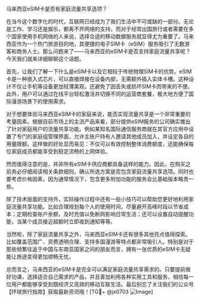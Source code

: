 马来西亚eSIM卡是否有家庭流量共享选项？

在当今这个数字化的时代，互联网已经成为了我们生活中不可或缺的一部分。无论是工作、学习还是娱乐，都离不开网络的支持。而对于经常出国旅行或者需要在多个国家使用手机网络的人来说，选择合适的移动数据服务就显得尤为重要了。马来西亚作为一个热门旅游目的地，其便捷的电子SIM卡（eSIM）服务吸引了无数游客和商务人士。那么问题来了——马来西亚的eSIM卡是否支持家庭流量共享呢？今天我们就来详细聊聊这个话题。

首先，让我们了解一下什么是eSIM卡以及它相较于传统物理SIM卡的优势。eSIM卡是一种嵌入式芯片，可以直接焊接在设备内部，无需额外插入实体卡槽。这种设计不仅让手机等设备更加轻薄美观，还避免了因丢失或损坏SIM卡而带来的不便。此外，用户可以通过在线平台轻松激活并切换不同的运营商套餐，极大地方便了国际漫游场景下的使用需求。

对于想要体验马来西亚eSIM卡的家庭来说，能否实现流量共享是一个非常重要的考量因素。根据目前市场上的主流产品来看，部分提供eSIM服务的公司确实推出了针对家庭用户的流量共享功能。例如某知名国际通信服务商就在其官方应用中设置了专门的家庭组管理界面，允许主账户持有人邀请其他成员加入，并设定各自的用量限额。这样做的好处显而易见：不仅可以有效控制整体消费额度，还能确保每位家庭成员都能享受到稳定流畅的上网体验。

然而值得注意的是，并非所有eSIM卡供应商都具备这样的能力。因此，在购买之前务必仔细阅读相关条款细则，确认所选方案是否包含家庭流量共享选项。同时也要考虑价格因素，因为通常情况下，包含更多附加功能的服务会比基础版本略贵一些。

除了技术层面的支持外，实际操作过程中还有一些小技巧可以帮助您更好地利用家庭流量共享功能。比如合理规划每个人的使用时间，尽量避开高峰时段以节省成本；定期检查账户余额，及时充值以免断网影响日常生活；还可以设置自动提醒功能，当某个成员接近超额时立即收到通知等等。

当然啦，除了家庭流量共享之外，马来西亚eSIM卡还有很多其他亮点值得探索。比如覆盖范围广、资费透明合理、支持多国漫游等特点都非常吸引人。特别是对于那些频繁往返于中国与东南亚国家之间的朋友而言，拥有一张优质的eSIM卡无疑能让旅途变得更加顺畅无忧。

总而言之，马来西亚的eSIM卡是完全可以满足家庭流量共享需求的。只要提前做好功课，选择适合自己需求的产品，并且善加利用各种实用工具和服务，相信每一位用户都能够享受到既经济又高效的移动互联生活。最后别忘了关注我们的公众号【环球旅行指南】获取最新资讯哦！[TG💪+ @jx0703 ![Image](https://github.com/user-attachments/assets/dbca1d08-cadb-493c-b0ec-ad6f7a83f270)]